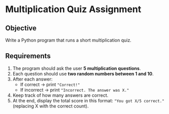 # Multiplication Quiz Assignment

## Objective
Write a Python program that runs a short multiplication quiz.

## Requirements
1. The program should ask the user **5 multiplication questions**.
2. Each question should use **two random numbers between 1 and 10**.
3. After each answer:
   - If correct → print `"Correct!"`
   - If incorrect → print `"Incorrect. The answer was X."`
4. Keep track of how many answers are correct.
5. At the end, display the total score in this format: `"You got X/5 correct."` (replacing X with the correct count).

